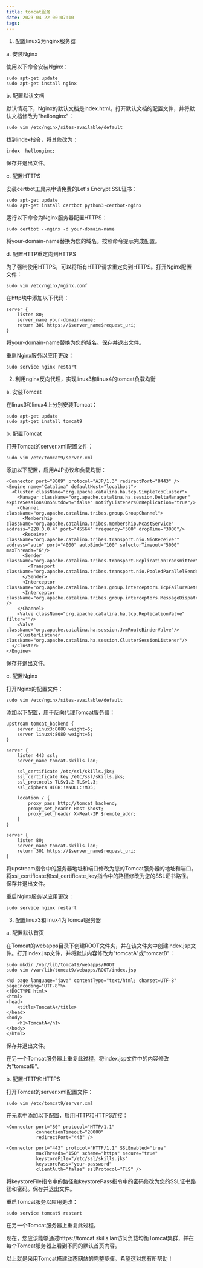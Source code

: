 ```yaml
---
title: tomcat服务
date: 2023-04-22 00:07:10
tags:
---
```




1. 配置linux2为nginx服务器

a. 安装Nginx

使用以下命令安装Nginx：

```
sudo apt-get update
sudo apt-get install nginx
```

b. 配置默认文档

默认情况下，Nginx的默认文档是index.html。打开默认文档的配置文件，并将默认文档修改为"hellonginx"：

```
sudo vim /etc/nginx/sites-available/default
```

找到index指令，将其修改为：

```
index  hellonginx;
```

保存并退出文件。

c. 配置HTTPS

安装certbot工具来申请免费的Let's Encrypt SSL证书：

```
sudo apt-get update
sudo apt-get install certbot python3-certbot-nginx
```

运行以下命令为Nginx服务器配置HTTPS：

```
sudo certbot --nginx -d your-domain-name
```

将your-domain-name替换为您的域名。按照命令提示完成配置。

d. 配置HTTP重定向到HTTPS

为了强制使用HTTPS，可以将所有HTTP请求重定向到HTTPS。打开Nginx配置文件：

```
sudo vim /etc/nginx/nginx.conf
```

在http块中添加以下代码：

```
server {
    listen 80;
    server_name your-domain-name;
    return 301 https://$server_name$request_uri;
}
```

将your-domain-name替换为您的域名。保存并退出文件。

重启Nginx服务以应用更改：

```
sudo service nginx restart
```


2. 利用nginx反向代理，实现linux3和linux4的tomcat负载均衡

a. 安装Tomcat

在linux3和linux4上分别安装Tomcat：

```
sudo apt-get update
sudo apt-get install tomcat9
```

b. 配置Tomcat

打开Tomcat的server.xml配置文件：

```
sudo vim /etc/tomcat9/server.xml
```

添加以下配置，启用AJP协议和负载均衡：

```
<Connector port="8009" protocol="AJP/1.3" redirectPort="8443" />
<Engine name="Catalina" defaultHost="localhost">
  <Cluster className="org.apache.catalina.ha.tcp.SimpleTcpCluster">
    <Manager className="org.apache.catalina.ha.session.DeltaManager" expireSessionsOnShutdown="false" notifyListenersOnReplication="true"/>
    <Channel className="org.apache.catalina.tribes.group.GroupChannel">
      <Membership className="org.apache.catalina.tribes.membership.McastService" address="228.0.0.4" port="45564" frequency="500" dropTime="3000"/>
      <Receiver className="org.apache.catalina.tribes.transport.nio.NioReceiver" address="auto" port="4000" autoBind="100" selectorTimeout="5000" maxThreads="6"/>
      <Sender className="org.apache.catalina.tribes.transport.ReplicationTransmitter">
        <Transport className="org.apache.catalina.tribes.transport.nio.PooledParallelSender"/>
      </Sender>
      <Interceptor className="org.apache.catalina.tribes.group.interceptors.TcpFailureDetector"/>
      <Interceptor className="org.apache.catalina.tribes.group.interceptors.MessageDispatch        />
    </Channel>
    <Valve className="org.apache.catalina.ha.tcp.ReplicationValve" filter=""/>
    <Valve className="org.apache.catalina.ha.session.JvmRouteBinderValve"/>
    <ClusterListener className="org.apache.catalina.ha.session.ClusterSessionListener"/>
  </Cluster>
</Engine>
```

保存并退出文件。

c. 配置Nginx

打开Nginx的配置文件：

```
sudo vim /etc/nginx/sites-available/default
```

添加以下配置，用于反向代理Tomcat服务器：

```
upstream tomcat_backend {
    server linux3:8080 weight=5;
    server linux4:8080 weight=5;
}

server {
    listen 443 ssl;
    server_name tomcat.skills.lan;

    ssl_certificate /etc/ssl/skills.jks;
    ssl_certificate_key /etc/ssl/skills.jks;
    ssl_protocols TLSv1.2 TLSv1.3;
    ssl_ciphers HIGH:!aNULL:!MD5;

    location / {
        proxy_pass http://tomcat_backend;
        proxy_set_header Host $host;
        proxy_set_header X-Real-IP $remote_addr;
    }
}

server {
    listen 80;
    server_name tomcat.skills.lan;
    return 301 https://$server_name$request_uri;
}
```

将upstream指令中的服务器地址和端口修改为您的Tomcat服务器的地址和端口。将ssl_certificate和ssl_certificate_key指令中的路径修改为您的SSL证书路径。保存并退出文件。

重启Nginx服务以应用更改：

```
sudo service nginx restart
```


3. 配置linux3和linux4为Tomcat服务器

a. 配置默认首页

在Tomcat的webapps目录下创建ROOT文件夹，并在该文件夹中创建index.jsp文件。打开index.jsp文件，并将默认内容修改为"tomcatA"或"tomcatB"：

```
sudo mkdir /var/lib/tomcat9/webapps/ROOT
sudo vim /var/lib/tomcat9/webapps/ROOT/index.jsp
```

```
<%@ page language="java" contentType="text/html; charset=UTF-8" pageEncoding="UTF-8"%>
<!DOCTYPE html>
<html>
<head>
	<title>TomcatA</title>
</head>
<body>
	<h1>TomcatA</h1>
</body>
</html>
```

保存并退出文件。

在另一个Tomcat服务器上重复此过程，将index.jsp文件中的内容修改为"tomcatB"。

b. 配置HTTP和HTTPS

打开Tomcat的server.xml配置文件：

```
sudo vim /etc/tomcat9/server.xml
```

在<Connector>元素中添加以下配置，启用HTTP和HTTPS连接：

```
<Connector port="80" protocol="HTTP/1.1"
           connectionTimeout="20000"
           redirectPort="443" />

<Connector port="443" protocol="HTTP/1.1" SSLEnabled="true"
           maxThreads="150" scheme="https" secure="true"
           keystoreFile="/etc/ssl/skills.jks"
           keystorePass="your-password"
           clientAuth="false" sslProtocol="TLS" />
```

将keystoreFile指令中的路径和keystorePass指令中的密码修改为您的SSL证书路径和密码。保存并退出文件。

重启Tomcat服务以应用更改：

```
sudo service tomcat9 restart
```

在另一个Tomcat服务器上重复此过程。

现在，您应该能够通过https://tomcat.skills.lan访问负载均衡Tomcat集群，并在每个Tomcat服务器上看到不同的默认首页内容。

以上就是采用Tomcat搭建动态网站的完整步骤。希望这对您有所帮助！
